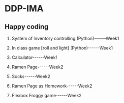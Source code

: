 # DDP-IMA

## Happy coding

1. System of Inventory controlling (Python)------Week1
2. In class game [roll and light] (Python)------Week1
3. Calculator------Week1

4. Ramen Page------Week2
5. Socks------Week2
6. Ramen Page as Homework------Week2
7. Flexbox Froggy game------Week2

